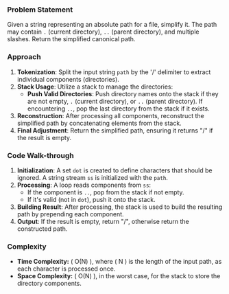 ### Problem Statement
Given a string representing an absolute path for a file, simplify it. The path may contain `.` (current directory), `..` (parent directory), and multiple slashes. Return the simplified canonical path.

### Approach
1. **Tokenization**: Split the input string `path` by the '/' delimiter to extract individual components (directories).
2. **Stack Usage**: Utilize a stack to manage the directories:
   - **Push Valid Directories**: Push directory names onto the stack if they are not empty, `.` (current directory), or `..` (parent directory). If encountering `..`, pop the last directory from the stack if it exists.
3. **Reconstruction**: After processing all components, reconstruct the simplified path by concatenating elements from the stack.
4. **Final Adjustment**: Return the simplified path, ensuring it returns "/" if the result is empty.

### Code Walk-through
1. **Initialization**: A set `dot` is created to define characters that should be ignored. A string stream `ss` is initialized with the `path`.
2. **Processing**: A loop reads components from `ss`:
   - If the component is `..`, pop from the stack if not empty.
   - If it's valid (not in `dot`), push it onto the stack.
3. **Building Result**: After processing, the stack is used to build the resulting path by prepending each component.
4. **Output**: If the result is empty, return "/", otherwise return the constructed path.

### Complexity
- **Time Complexity:** \( O(N) \), where \( N \) is the length of the input path, as each character is processed once.
- **Space Complexity:** \( O(N) \), in the worst case, for the stack to store the directory components.
